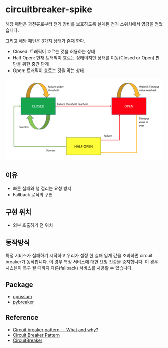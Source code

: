 # circuitbreaker-spike

해당 패턴은 과전류로부터 전기 장비를 보호하도록 설계된 전기 스위치에서 영감을 얻었습니다. <br/>

그리고 해당 패턴은 3가지 상태가 존재 한다. <br/>

- Closed: 트래픽이 흐르는 것을 허용하는 상태
- Half Open: 현재 트래픽이 흐르는 상태이지만 상태를 이동(Closed or Open) 판단을 위한 중간 단계
- Open: 트래픽이 흐르는 것을 막는 상태


<p align="center">
    <img src="./img/circuit.png"/>
</p>

## 이유
- 빠른 실패와 행 걸리는 요청 방지
- Fallback 로직의 구현

## 구현 위치
- 외부 호출하기 전 위치

## 동작방식
특정 서비스가 실패하기 시작하고 우리가 설정 한 실패 임계 값을 초과하면 circuit breaker가 동작합니다. 이 경우 특정 서비스에 대한 요청 전송을 중지합니다. 이 경우 시스템이 복구 될 때까지 다른(fallback) 서비스를 사용할 수 있습니다.

## Package
- [opossum](https://www.npmjs.com/package/opossum)
- [pybreaker](https://github.com/danielfm/pybreaker)


## Reference
- [Circuit breaker pattern — What and why?](https://medium.com/bonniernewstech/circuit-breaker-pattern-what-and-why-a17f8babbec0)
- [Circuit Breaker Pattern](https://medium.com/@soumendrak/circuit-breaker-design-pattern-997c3521c1c4)
- [CircuitBreaker](https://martinfowler.com/bliki/CircuitBreaker.html)
